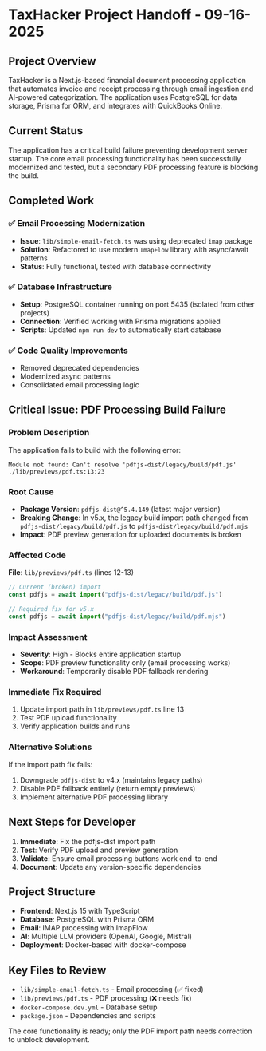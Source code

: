 # TaxHacker Project Handoff - 09-16-2025

## Project Overview

TaxHacker is a Next.js-based financial document processing application that automates invoice and receipt processing through email ingestion and AI-powered categorization. The application uses PostgreSQL for data storage, Prisma for ORM, and integrates with QuickBooks Online.

## Current Status

The application has a critical build failure preventing development server startup. The core email processing functionality has been successfully modernized and tested, but a secondary PDF processing feature is blocking the build.

## Completed Work

### ✅ Email Processing Modernization
- **Issue**: `lib/simple-email-fetch.ts` was using deprecated `imap` package
- **Solution**: Refactored to use modern `ImapFlow` library with async/await patterns
- **Status**: Fully functional, tested with database connectivity

### ✅ Database Infrastructure
- **Setup**: PostgreSQL container running on port 5435 (isolated from other projects)
- **Connection**: Verified working with Prisma migrations applied
- **Scripts**: Updated `npm run dev` to automatically start database

### ✅ Code Quality Improvements
- Removed deprecated dependencies
- Modernized async patterns
- Consolidated email processing logic

## Critical Issue: PDF Processing Build Failure

### Problem Description
The application fails to build with the following error:

```
Module not found: Can't resolve 'pdfjs-dist/legacy/build/pdf.js'
./lib/previews/pdf.ts:13:23
```

### Root Cause
- **Package Version**: `pdfjs-dist@^5.4.149` (latest major version)
- **Breaking Change**: In v5.x, the legacy build import path changed from `pdfjs-dist/legacy/build/pdf.js` to `pdfjs-dist/legacy/build/pdf.mjs`
- **Impact**: PDF preview generation for uploaded documents is broken

### Affected Code
**File**: `lib/previews/pdf.ts` (lines 12-13)

```typescript
// Current (broken) import
const pdfjs = await import("pdfjs-dist/legacy/build/pdf.js")

// Required fix for v5.x
const pdfjs = await import("pdfjs-dist/legacy/build/pdf.mjs")
```

### Impact Assessment
- **Severity**: High - Blocks entire application startup
- **Scope**: PDF preview functionality only (email processing works)
- **Workaround**: Temporarily disable PDF fallback rendering

### Immediate Fix Required
1. Update import path in `lib/previews/pdf.ts` line 13
2. Test PDF upload functionality
3. Verify application builds and runs

### Alternative Solutions
If the import path fix fails:
1. Downgrade `pdfjs-dist` to v4.x (maintains legacy paths)
2. Disable PDF fallback entirely (return empty previews)
3. Implement alternative PDF processing library

## Next Steps for Developer

1. **Immediate**: Fix the pdfjs-dist import path
2. **Test**: Verify PDF upload and preview generation
3. **Validate**: Ensure email processing buttons work end-to-end
4. **Document**: Update any version-specific dependencies

## Project Structure
- **Frontend**: Next.js 15 with TypeScript
- **Database**: PostgreSQL with Prisma ORM
- **Email**: IMAP processing with ImapFlow
- **AI**: Multiple LLM providers (OpenAI, Google, Mistral)
- **Deployment**: Docker-based with docker-compose

## Key Files to Review
- `lib/simple-email-fetch.ts` - Email processing (✅ fixed)
- `lib/previews/pdf.ts` - PDF processing (❌ needs fix)
- `docker-compose.dev.yml` - Database setup
- `package.json` - Dependencies and scripts

The core functionality is ready; only the PDF import path needs correction to unblock development.